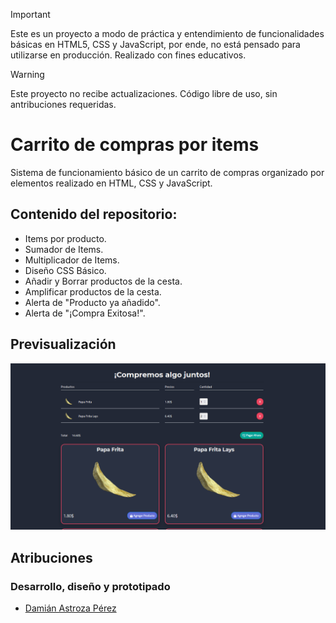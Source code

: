 > [!IMPORTANT]  
> Este es un proyecto a modo de práctica y entendimiento de funcionalidades básicas en HTML5, CSS y JavaScript, por ende, no está pensado para utilizarse en producción. Realizado con fines educativos.

> [!WARNING]  
> Este proyecto no recibe actualizaciones. Código libre de uso, sin antribuciones requeridas.

# Carrito de compras por items
Sistema de funcionamiento básico de un carrito de compras organizado por elementos realizado en HTML, CSS y JavaScript.

## Contenido del repositorio:
- Items por producto.
- Sumador de Items.
- Multiplicador de Items.
- Diseño CSS Básico.
- Añadir y Borrar productos de la cesta.
- Amplificar productos de la cesta.
- Alerta de "Producto ya añadido".
- Alerta de "¡Compra Exitosa!".

## Previsualización
  ![Carrito de Compras](https://raw.githubusercontent.com/Damian-Friends/shoppingcart-basic/main/img/SitioWeb.PNG "Demostración Carrito de compras básico")
  
## Atribuciones
### Desarrollo, diseño y prototipado
 * [Damián Astroza Pérez](https://www.linkedin.com/in/damian-astroza/)
